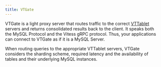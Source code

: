 ```yaml
---
title: VTGate 
---
```


VTGate is a light proxy server that routes traffic to the correct [VTTablet](../tablet) servers and returns consolidated results back to the client. It speaks both the MySQL Protocol and the Vitess gRPC protocol. Thus, your applications can connect to VTGate as if it is a MySQL Server.

When routing queries to the appropriate VTTablet servers, VTGate considers the sharding scheme, required latency and the availability of tables and their underlying MySQL instances.

